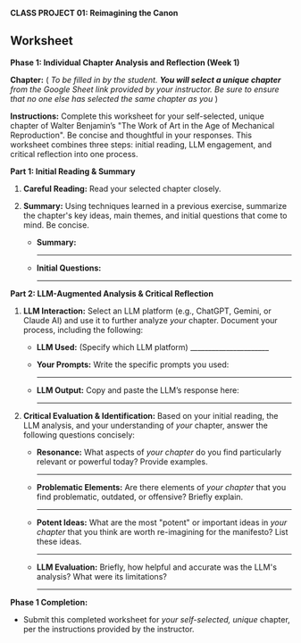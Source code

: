 **CLASS PROJECT 01: Reimagining the Canon**

## Worksheet 

**Phase 1: Individual Chapter Analysis and Reflection (Week 1)**

**Chapter:** ( *To be filled in by the student. **You will select a unique chapter** from the Google Sheet link provided by your instructor. Be sure to ensure that no one else has selected the same chapter as you* )

**Instructions:** Complete this worksheet for your self-selected, unique chapter of Walter Benjamin’s "The Work of Art in the Age of Mechanical Reproduction". Be concise and thoughtful in your responses. This worksheet combines three steps: initial reading, LLM engagement, and critical reflection into one process.

**Part 1: Initial Reading & Summary**

1.  **Careful Reading:** Read your selected chapter closely.
2.  **Summary:** Using techniques learned in a previous exercise, summarize the chapter's key ideas, main themes, and initial questions that come to mind. Be concise.

    *   **Summary:**

        ___________________________________________________________________________________________________________________________________________________________________________________________________________________________________________________

    *   **Initial Questions:**

        ___________________________________________________________________________________________________________________________________________________________________________________________________________________________________________________

**Part 2: LLM-Augmented Analysis & Critical Reflection**

1.  **LLM Interaction:** Select an LLM platform (e.g., ChatGPT, Gemini, or Claude AI) and use it to further analyze *your* chapter. Document your process, including the following:

    *   **LLM Used:** (Specify which LLM platform) ______________________

    *   **Your Prompts:** Write the specific prompts you used:
        ___________________________________________________________________________________________________________________________________________________________________________________________________________________________________________________

    *   **LLM Output:** Copy and paste the LLM’s response here:

        ___________________________________________________________________________________________________________________________________________________________________________________________________________________________________________________
2.  **Critical Evaluation & Identification:** Based on your initial reading, the LLM analysis, and your understanding of *your* chapter, answer the following questions concisely:
    *   **Resonance:** What aspects of *your chapter* do you find particularly relevant or powerful today? Provide examples.
        ___________________________________________________________________________________________________________________________________________________________________________________________________________________________________________________
    *   **Problematic Elements:** Are there elements of *your chapter* that you find problematic, outdated, or offensive? Briefly explain.
        ___________________________________________________________________________________________________________________________________________________________________________________________________________________________________________________
    *   **Potent Ideas:** What are the most "potent" or important ideas in *your chapter* that you think are worth re-imagining for the manifesto? List these ideas.

        ___________________________________________________________________________________________________________________________________________________________________________________________________________________________________________________
    *  **LLM Evaluation:** Briefly, how helpful and accurate was the LLM's analysis? What were its limitations?

        ___________________________________________________________________________________________________________________________________________________________________________________________________________________________________________________

**Phase 1 Completion:**

*   Submit this completed worksheet for *your self-selected, unique* chapter, per the instructions provided by the instructor.

